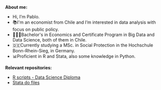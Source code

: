 **About me:**
- Hi, I’m Pablo.
- 📚I'm an economist from Chile and I’m interested in data analysis with focus on public policy.
- 👨🏻‍🎓Bachelor's in Economics and Certificate Program in Big Data and Data Science, both of them in Chile.
- 🇩🇪Currently studying a MSc. in Social Protection in the Hochschule Bonn-Rhein-Sieg, in Germany.
- 📊Proficient in R and Stata, also some knowledge in Python.

**Relevant repositories:**
- <a href="https://github.com/pherreragalvez/big_data_science_diploma" target="_blank">R scripts - Data Science Diploma</a>
- <a href="https://github.com/pherreragalvez/Stata-dofiles" target="_blank">Stata do files</a>

<!---
pherreragalvez/pherreragalvez is a ✨ special ✨ repository because its `README.md` (this file) appears on your GitHub profile.
You can click the Preview link to take a look at your changes.
--->
